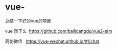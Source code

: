 # vue-
总结一下好的vue的项目

vue 饿了么  https://github.com/bailicangdu/vue2-elm 

高仿微信    https://vue-wechat.github.io/#!/chat
